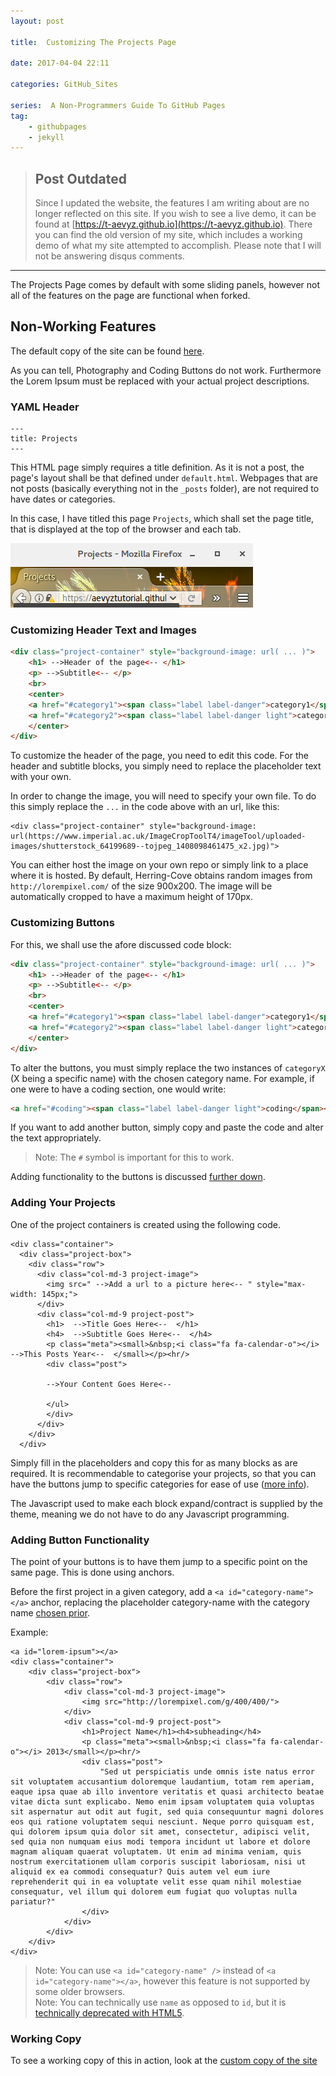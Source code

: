```yaml
---
layout: post

title:  Customizing The Projects Page

date: 2017-04-04 22:11

categories: GitHub_Sites

series:  A Non-Programmers Guide To GitHub Pages
tag:
    - githubpages
    - jekyll
---
```


> ## Post Outdated 
>Since I updated the website, the features I am writing about are no longer reflected on this site. If you wish to see a live demo, it can be found at [https://t-aevyz.github.io](https://t-aevyz.github.io). There you can find the old version of my site, which includes a working demo of what my site attempted to accomplish. Please note that I will not be answering disqus comments.

---


The Projects Page comes by default with some sliding panels, however not all of the features on the page are functional when forked.

## Non-Working Features
The default copy of the site can be found [here](https://aevyztutorial.github.io/herring-cove-original/projects.html
).

As you can tell, Photography and Coding Buttons do not work. Furthermore the Lorem Ipsum must be replaced with your actual project descriptions.


### YAML Header

```
---
title: Projects
---
```
This HTML page simply requires a title definition. As it is not a post, the page's layout shall be that defined under `default.html`. Webpages that are not posts (basically everything not in the `_posts` folder), are not required to have dates or categories.

In this case, I have titled this page `Projects`, which shall set the page title, that is displayed at the top of the browser and each tab.

![Browser Tab and Top](/images/top-bar-projects.png)

### Customizing Header Text and Images

```HTML
<div class="project-container" style="background-image: url( ... )">
    <h1> -->Header of the page<-- </h1>
    <p> -->Subtitle<-- </p>
    <br>
    <center>
    <a href="#category1"><span class="label label-danger">category1</span></a>
    <a href="#category2"><span class="label label-danger light">category2</span></a>
    </center>
</div>
```
To customize the header of the page, you need to edit this code. For the header and subtitle blocks, you simply need to replace the placeholder text with your own.

In order to change the image, you will need to specify your own file. To do this simply replace the `...` in the code above with an url, like this:

```
<div class="project-container" style="background-image: url(https://www.imperial.ac.uk/ImageCropToolT4/imageTool/uploaded-images/shutterstock_64199689--tojpeg_1408098461475_x2.jpg)">
```

You can either host the image on your own repo or simply link to a place where it is hosted. By default, Herring-Cove obtains random images from `http://lorempixel.com/` of the size 900x200. The image will be automatically cropped to have a maximum height of 170px.

### <a id = "custombuttons"></a>Customizing Buttons
For this, we shall use the afore discussed code block:
```HTML
<div class="project-container" style="background-image: url( ... )">
    <h1> -->Header of the page<-- </h1>
    <p> -->Subtitle<-- </p>
    <br>
    <center>
    <a href="#category1"><span class="label label-danger">category1</span></a>
    <a href="#category2"><span class="label label-danger light">category2</span></a>
    </center>
</div>
```
To alter the buttons, you must simply replace the two instances of `categoryX` (X being a specific name) with the chosen category name. For example, if one were to have a coding section, one would write:
```HTML
<a href="#coding"><span class="label label-danger light">coding</span></a>
```
If you want to add another button, simply copy and paste the code and alter the text appropriately.

>Note: The `#` symbol is important for this to work.

Adding functionality to the buttons is discussed [further down](#funcbutton).

### Adding Your Projects

One of the project containers is created using the following code.

```
<div class="container">
  <div class="project-box">
    <div class="row">
      <div class="col-md-3 project-image">
        <img src=" -->Add a url to a picture here<-- " style="max-width: 145px;">
      </div>
      <div class="col-md-9 project-post">
        <h1>  -->Title Goes Here<--  </h1>
        <h4>  -->Subtitle Goes Here<--  </h4>
        <p class="meta"><small>&nbsp;<i class="fa fa-calendar-o"></i>  -->This Posts Year<--  </small></p><hr/>
        <div class="post">

        -->Your Content Goes Here<--

        </ul>
        </div>
      </div>
    </div>
  </div>
```
Simply fill in the placeholders and copy this for as many blocks as are required. It is recommendable to categorise your projects, so that you can have the buttons jump to specific categories for ease of use ([more info](#custombuttons)).

The Javascript used to make each block expand/contract is supplied by the theme, meaning we do not have to do any Javascript programming.

### <a id="funcbutton"></a>Adding Button Functionality
The point of your buttons is to have them jump to a specific point on the same page. This is done using anchors.

Before the first project in a given category, add a `<a id="category-name"></a>` anchor, replacing the placeholder category-name with the category name [chosen prior](#custombuttons).

Example:

```
<a id="lorem-ipsum"></a>
<div class="container">
    <div class="project-box">
        <div class="row">
            <div class="col-md-3 project-image">
                <img src="http://lorempixel.com/g/400/400/">
            </div>
            <div class="col-md-9 project-post">
                <h1>Project Name</h1><h4>subheading</h4>
                <p class="meta"><small>&nbsp;<i class="fa fa-calendar-o"></i> 2013</small></p><hr/>
                <div class="post">
                    "Sed ut perspiciatis unde omnis iste natus error sit voluptatem accusantium doloremque laudantium, totam rem aperiam, eaque ipsa quae ab illo inventore veritatis et quasi architecto beatae vitae dicta sunt explicabo. Nemo enim ipsam voluptatem quia voluptas sit aspernatur aut odit aut fugit, sed quia consequuntur magni dolores eos qui ratione voluptatem sequi nesciunt. Neque porro quisquam est, qui dolorem ipsum quia dolor sit amet, consectetur, adipisci velit, sed quia non numquam eius modi tempora incidunt ut labore et dolore magnam aliquam quaerat voluptatem. Ut enim ad minima veniam, quis nostrum exercitationem ullam corporis suscipit laboriosam, nisi ut aliquid ex ea commodi consequatur? Quis autem vel eum iure reprehenderit qui in ea voluptate velit esse quam nihil molestiae consequatur, vel illum qui dolorem eum fugiat quo voluptas nulla pariatur?"
                </div>
            </div>
        </div>
    </div>
</div>
```

>Note: You can use `<a id="category-name" />` instead of `<a id="category-name"></a>`, however this feature is not supported by some older browsers.<br>
>Note: You can technically use `name` as opposed to `id`, but it is [technically deprecated with HTML5](https://www.w3schools.com/tags/att_a_name.asp).

### Working Copy
To see a working copy of this in action, look at the [custom copy of the site](https://t-aevyz.github.io/projects.html) 